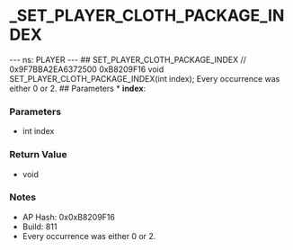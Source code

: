 # _SET_PLAYER_CLOTH_PACKAGE_INDEX

--- ns: PLAYER --- ## SET_PLAYER_CLOTH_PACKAGE_INDEX  // 0x9F7BBA2EA6372500 0xB8209F16 void SET_PLAYER_CLOTH_PACKAGE_INDEX(int index);  Every occurrence was either 0 or 2.  ## Parameters * **index**:

### Parameters
* int index

### Return Value
* void

### Notes
* AP Hash: 0x0xB8209F16
* Build: 811
* Every occurrence was either 0 or 2.

